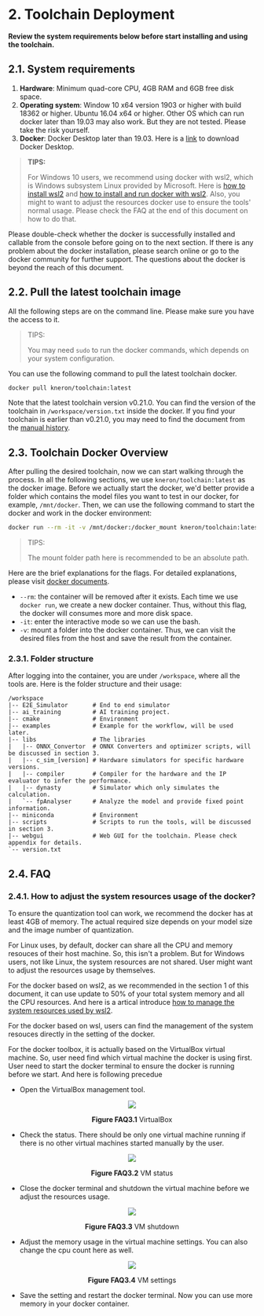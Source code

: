 # 2. Toolchain Deployment

**Review the system requirements below before start installing and using the toolchain.**

## 2.1. System requirements

1. **Hardware**: Minimum quad-core CPU, 4GB RAM and 6GB free disk space.
2. **Operating system**: Window 10 x64 version 1903 or higher with build 18362 or higher. Ubuntu 16.04 x64 or higher.
Other OS which can run docker later than 19.03 may also work. But they are not tested. Please take the risk yourself.
3. **Docker**: Docker Desktop later than 19.03. Here is a [link](https://www.docker.com/products/docker-desktop) to
download Docker Desktop.

> **TIPS:**
>
> For Windows 10 users, we recommend using docker with wsl2, which is Windows subsystem Linux provided by Microsoft.
> Here is [how to install wsl2](https://docs.microsoft.com/en-us/windows/wsl/install-win10) and
> [how to install and run docker with wsl2](https://docs.docker.com/docker-for-windows/wsl/). Also, you might to want to
> adjust the resources docker use to ensure the tools' normal usage. Please check the FAQ at the end of this document on
> how to do that.

Please double-check whether the docker is successfully installed and callable from the console before going on to the
next section. If there is any problem about the docker installation, please search online or go to the docker community
for further support. The questions about the docker is beyond the reach of this document.

## 2.2. Pull the latest toolchain image

All the following steps are on the command line. Please make sure you have the access to it.

> TIPS:
>
> You may need `sudo` to run the docker commands, which depends on your system configuration.


You can use the following command to pull the latest toolchain docker.

```bash
docker pull kneron/toolchain:latest
```

Note that the latest toolchain version v0.21.0. You can find the version of the toolchain in
`/workspace/version.txt` inside the docker. If you find your toolchain is earlier than v0.21.0, you may need to find the
document from the [manual history](appendix/history.md).

## 2.3. Toolchain Docker Overview

After pulling the desired toolchain, now we can start walking through the process. In all the following sections, we use
`kneron/toolchain:latest` as the docker image. Before we actually start the docker, we'd better provide a folder
which contains the model files you want to test in our docker, for example, `/mnt/docker`. Then, we can use the
following command to start the docker and work in the docker environment:

```bash
docker run --rm -it -v /mnt/docker:/docker_mount kneron/toolchain:latest
```

> TIPS:
>
> The mount folder path here is recommended to be an absolute path.

Here are the brief explanations for the flags. For detailed explanations, please visit [docker documents](https://docs.docker.com/engine/reference/run/).

* `--rm`: the container will be removed after it exists. Each time we use `docker run`, we create a new docker
container. Thus, without this flag, the docker will consumes more and more disk space.
* `-it`: enter the interactive mode so we can use the bash.
* `-v`: mount a folder into the docker container. Thus, we can visit the desired files from the host and save the result
from the container.

### 2.3.1. Folder structure

After logging into the container, you are under `/workspace`, where all the tools are. Here is the folder structure and
their usage:

```
/workspace
|-- E2E_Simulator       # End to end simulator
|-- ai_training         # AI training project.
|-- cmake               # Environment
|-- examples            # Example for the workflow, will be used later.
|-- libs                # The libraries
|   |-- ONNX_Convertor  # ONNX Converters and optimizer scripts, will be discussed in section 3.
|   |-- c_sim_[version] # Hardware simulators for specific hardware versions.
|   |-- compiler        # Compiler for the hardware and the IP evaluator to infer the performance.
|   |-- dynasty         # Simulator which only simulates the calculation.
|   `-- fpAnalyser      # Analyze the model and provide fixed point information.
|-- miniconda           # Environment
|-- scripts             # Scripts to run the tools, will be discussed in section 3.
|-- webgui              # Web GUI for the toolchain. Please check appendix for details.
`-- version.txt
```

## 2.4. FAQ

### 2.4.1. How to adjust the system resources usage of the docker?

To ensure the quantization tool can work, we recommend the docker has at least 4GB of memory. The actual required size depends on your model size and the image number of quantization.

For Linux uses, by default, docker can share all the CPU and memory resouces of their host machine. So, this isn't a problem.
But for Windows users, not like Linux, the system resources are not shared. User might want to adjust the resources usage by themselves.

For the docker based on wsl2, as we recommended in the section 1 of this document, it can use update to 50% of your total system memory and all the CPU resources. And here is a artical introduce [how to manage the system resources used by wsl2](https://ryanharrison.co.uk/2021/05/13/wsl2-better-managing-system-resources.html#:~:text=1%20Setting%20a%20WSL2%20Memory%20Limit.%20By%20default,the%20WSL2%20Virtual%20Disk.%20...%204%20Docker.%20).

For the docker based on wsl, users can find the management of the system resouces directly in the setting of the docker.

For the docker toolbox, it is actually based on the VirtualBox virtual machine. So, user need find which virtual machine the docker is using first. User need to start the docker terminal to ensure the docker is running before we start. And here is following precedue

* Open the VirtualBox management tool.

<div align="center">
<img src="https://www.kneron.com/forum/uploads/482/12PLQFMGH9BV.jpg">
<p><span style="font-weight: bold;">Figure FAQ3.1</span> VirtualBox</p>
</div>

* Check the status. There should be only one virtual machine running if there is no other virtual machines started manually by the user.

<div align="center">
<img src="https://www.kneron.com/forum/uploads/216/ASLEVYP50EBB.jpg">
<p><span style="font-weight: bold;">Figure FAQ3.2</span> VM status</p>
</div>

* Close the docker terminal and shutdown the virtual machine before we adjust the resources usage.

<div align="center">
<img src="https://www.kneron.com/forum/uploads/610/2U405146XBZ5.jpg">
<p><span style="font-weight: bold;">Figure FAQ3.3</span> VM shutdown</p>
</div>

* Adjust the memory usage in the virtual machine settings. You can also change the cpu count here as well.

<div align="center">
<img src="https://www.kneron.com/forum/uploads/558/E0TXAFQZE8S5.jpg">
<p><span style="font-weight: bold;">Figure FAQ3.4</span> VM settings</p>
</div>

* Save the setting and restart the docker terminal. Now you can use more memory in your docker container.
